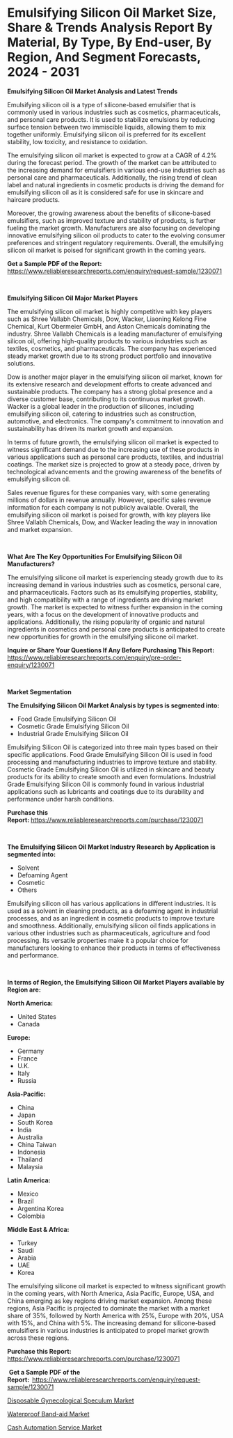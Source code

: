 <p><h1>Emulsifying Silicon Oil Market Size, Share & Trends Analysis Report By Material, By Type, By End-user, By Region, And Segment Forecasts, 2024 - 2031</h1></p><p><strong>Emulsifying Silicon Oil Market Analysis and Latest Trends</strong></p>
<p><p>Emulsifying silicon oil is a type of silicone-based emulsifier that is commonly used in various industries such as cosmetics, pharmaceuticals, and personal care products. It is used to stabilize emulsions by reducing surface tension between two immiscible liquids, allowing them to mix together uniformly. Emulsifying silicon oil is preferred for its excellent stability, low toxicity, and resistance to oxidation.</p><p>The emulsifying silicon oil market is expected to grow at a CAGR of 4.2% during the forecast period. The growth of the market can be attributed to the increasing demand for emulsifiers in various end-use industries such as personal care and pharmaceuticals. Additionally, the rising trend of clean label and natural ingredients in cosmetic products is driving the demand for emulsifying silicon oil as it is considered safe for use in skincare and haircare products.</p><p>Moreover, the growing awareness about the benefits of silicone-based emulsifiers, such as improved texture and stability of products, is further fueling the market growth. Manufacturers are also focusing on developing innovative emulsifying silicon oil products to cater to the evolving consumer preferences and stringent regulatory requirements. Overall, the emulsifying silicon oil market is poised for significant growth in the coming years.</p></p>
<p><strong>Get a Sample PDF of the Report:&nbsp;</strong> <a href="https://www.reliableresearchreports.com/enquiry/request-sample/1230071">https://www.reliableresearchreports.com/enquiry/request-sample/1230071</a></p>
<p>&nbsp;</p>
<p><strong>Emulsifying Silicon Oil Major Market Players</strong></p>
<p><p>The emulsifying silicon oil market is highly competitive with key players such as Shree Vallabh Chemicals, Dow, Wacker, Liaoning Kelong Fine Chemical, Kurt Obermeier GmbH, and Aston Chemicals dominating the industry. Shree Vallabh Chemicals is a leading manufacturer of emulsifying silicon oil, offering high-quality products to various industries such as textiles, cosmetics, and pharmaceuticals. The company has experienced steady market growth due to its strong product portfolio and innovative solutions.</p><p>Dow is another major player in the emulsifying silicon oil market, known for its extensive research and development efforts to create advanced and sustainable products. The company has a strong global presence and a diverse customer base, contributing to its continuous market growth. Wacker is a global leader in the production of silicones, including emulsifying silicon oil, catering to industries such as construction, automotive, and electronics. The company's commitment to innovation and sustainability has driven its market growth and expansion.</p><p>In terms of future growth, the emulsifying silicon oil market is expected to witness significant demand due to the increasing use of these products in various applications such as personal care products, textiles, and industrial coatings. The market size is projected to grow at a steady pace, driven by technological advancements and the growing awareness of the benefits of emulsifying silicon oil.</p><p>Sales revenue figures for these companies vary, with some generating millions of dollars in revenue annually. However, specific sales revenue information for each company is not publicly available. Overall, the emulsifying silicon oil market is poised for growth, with key players like Shree Vallabh Chemicals, Dow, and Wacker leading the way in innovation and market expansion.</p></p>
<p>&nbsp;</p>
<p><strong>What Are The Key Opportunities For Emulsifying Silicon Oil Manufacturers?</strong></p>
<p><p>The emulsifying silicone oil market is experiencing steady growth due to its increasing demand in various industries such as cosmetics, personal care, and pharmaceuticals. Factors such as its emulsifying properties, stability, and high compatibility with a range of ingredients are driving market growth. The market is expected to witness further expansion in the coming years, with a focus on the development of innovative products and applications. Additionally, the rising popularity of organic and natural ingredients in cosmetics and personal care products is anticipated to create new opportunities for growth in the emulsifying silicone oil market.</p></p>
<p><strong>Inquire or Share Your Questions If Any Before Purchasing This Report:</strong> <a href="https://www.reliableresearchreports.com/enquiry/pre-order-enquiry/1230071">https://www.reliableresearchreports.com/enquiry/pre-order-enquiry/1230071</a></p>
<p>&nbsp;</p>
<p><strong>Market Segmentation</strong></p>
<p><strong>The Emulsifying Silicon Oil Market Analysis by types is segmented into:</strong></p>
<p><ul><li>Food Grade Emulsifying Silicon Oil</li><li>Cosmetic Grade Emulsifying Silicon Oil</li><li>Industrial Grade Emulsifying Silicon Oil</li></ul></p>
<p><p>Emulsifying Silicon Oil is categorized into three main types based on their specific applications. Food Grade Emulsifying Silicon Oil is used in food processing and manufacturing industries to improve texture and stability. Cosmetic Grade Emulsifying Silicon Oil is utilized in skincare and beauty products for its ability to create smooth and even formulations. Industrial Grade Emulsifying Silicon Oil is commonly found in various industrial applications such as lubricants and coatings due to its durability and performance under harsh conditions.</p></p>
<p><strong>Purchase this Report:&nbsp;</strong><a href="https://www.reliableresearchreports.com/purchase/1230071">https://www.reliableresearchreports.com/purchase/1230071</a></p>
<p>&nbsp;</p>
<p><strong>The Emulsifying Silicon Oil Market Industry Research by Application is segmented into:</strong></p>
<p><ul><li>Solvent</li><li>Defoaming Agent</li><li>Cosmetic</li><li>Others</li></ul></p>
<p><p>Emulsifying silicon oil has various applications in different industries. It is used as a solvent in cleaning products, as a defoaming agent in industrial processes, and as an ingredient in cosmetic products to improve texture and smoothness. Additionally, emulsifying silicon oil finds applications in various other industries such as pharmaceuticals, agriculture and food processing. Its versatile properties make it a popular choice for manufacturers looking to enhance their products in terms of effectiveness and performance.</p></p>
<p>&nbsp;</p>
<p><strong>In terms of Region, the Emulsifying Silicon Oil Market Players available by Region are:</strong></p>
<p>
    <p> <strong> North America: </strong>
        <ul>
            <li>United States</li>
            <li>Canada</li>
        </ul>
        </p> 
    <p> <strong> Europe: </strong>
        <ul>
            <li>Germany</li>
            <li>France</li>
            <li>U.K.</li>
            <li>Italy</li>
            <li>Russia</li>
        </ul>
        </p> 
    <p> <strong> Asia-Pacific: </strong>
        <ul>
            <li>China</li>
            <li>Japan</li>
            <li>South Korea</li>
            <li>India</li>
            <li>Australia</li>
            <li>China Taiwan</li>
            <li>Indonesia</li>
            <li>Thailand</li>
            <li>Malaysia</li>
        </ul>
        </p> 
    <p> <strong> Latin America: </strong>
        <ul>
            <li>Mexico</li>
            <li>Brazil</li>
            <li>Argentina Korea</li>
            <li>Colombia</li>
        </ul>
        </p> 
    <p> <strong> Middle East & Africa: </strong>
        <ul>
            <li>Turkey</li>
            <li>Saudi</li>
            <li>Arabia</li>
            <li>UAE</li>
            <li>Korea</li>
        </ul>
    </p>
    </p>
<p><p>The emulsifying silicone oil market is expected to witness significant growth in the coming years, with North America, Asia Pacific, Europe, USA, and China emerging as key regions driving market expansion. Among these regions, Asia Pacific is projected to dominate the market with a market share of 35%, followed by North America with 25%, Europe with 20%, USA with 15%, and China with 5%. The increasing demand for silicone-based emulsifiers in various industries is anticipated to propel market growth across these regions.</p></p>
<p><strong>Purchase this Report: </strong><a href="https://www.reliableresearchreports.com/purchase/1230071">https://www.reliableresearchreports.com/purchase/1230071</a></p>
<p>&nbsp;<strong>Get a Sample PDF of the Report:&nbsp;&nbsp;</strong><a href="https://www.reliableresearchreports.com/enquiry/request-sample/1230071">https://www.reliableresearchreports.com/enquiry/request-sample/1230071</a></p>
<p><strong></strong></p>
<p><p><a href="https://view.publitas.com/reportprime-1/global-disposable-gynecological-speculum-market-by-types-applications-and-major-players-with-regional-growth-rate-analysis-and-development-situation-from-2023-to-2030/">Disposable Gynecological Speculum Market</a></p><p><a href="https://view.publitas.com/reportprime-1/waterproof-band-aid-market-analysis-and-market-size-global-industry-overview-market-segmentation-and-forecast-2023-to-2030/">Waterproof Band-aid Market</a></p><p><a href="https://view.publitas.com/reportprime-1/cash-automation-service-market-provides-a-comprehensive-analysis-including-a-macro-overview-of-the-market-as-well-as-micro-details-such-as-market-size-and-competitive-landscape/">Cash Automation Service Market</a></p></p>